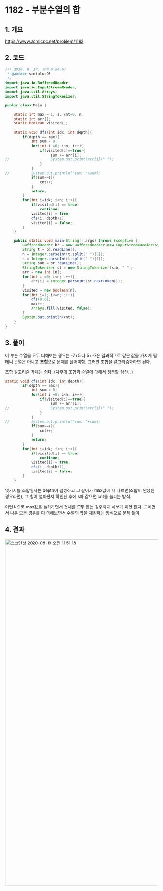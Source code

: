 # 1182 - 부분수열의 합

## 1. 개요 

https://www.acmicpc.net/problem/1182

## 2. 코드

```java
/** 2020. 8. 17. 오후 9:59:53
 * @author ventulus95
 */
import java.io.BufferedReader;
import java.io.InputStreamReader;
import java.util.Arrays;
import java.util.StringTokenizer;

public class Main {
	
	static int max = 1, s, cnt=0, n;
	static int arr[];
	static boolean visited[];
	
	static void dfs(int idx, int depth){
		if(depth == max){
			int sum = 0;
			for(int i =0; i<n; i++){
				if(visited[i]==true){
					 sum += arr[i];
//					 System.out.print(arr[i]+" ");
				}
			}
//			System.out.println("sum: "+sum);
			if(sum==s){
				cnt++;
			}
			return;
		}
		for(int i=idx; i<n; i++){
			if(visited[i] == true)
				continue;
			visited[i] = true;
			dfs(i, depth+1);
			visited[i] = false;
		}
	}

	public static void main(String[] args) throws Exception {
		BufferedReader br = new BufferedReader(new InputStreamReader(System.in));
		String t = br.readLine();
		n = Integer.parseInt(t.split(" ")[0]);
		s = Integer.parseInt(t.split(" ")[1]);
		String sub = br.readLine();
		StringTokenizer st = new StringTokenizer(sub, " ");
		arr = new int [n];
		for(int i =0; i<n; i++){
			arr[i] = Integer.parseInt(st.nextToken());
		}
		visited = new boolean[n];
		for(int i=1; i<=n; i++){
			dfs(0,0);
			max++;
			Arrays.fill(visited, false);
		}
		System.out.println(cnt);
	}
}
```

## 3. 풀이

이 부분 수열을 모두 더해보는 경우는 -7+5 나 5+-7은 결과적으로 같은 값을 가지게 될테니 순열은 아니고 **조합**으로 문제를 풀어야함. 그러면 조합을 알고리즘화하면 된다. 

조합 알고리즘 자체는 쉽다. (차후에 조합과 순열에 대해서 정리할 심산...)

```java
static void dfs(int idx, int depth){
		if(depth == max){
			int sum = 0;
			for(int i =0; i<n; i++){
				if(visited[i]==true){
					 sum += arr[i];
//					 System.out.print(arr[i]+" ");
				}
			}
//			System.out.println("sum: "+sum);
			if(sum==s){
				cnt++;
			}
			return;
		}
		for(int i=idx; i<n; i++){
			if(visited[i] == true)
				continue;
			visited[i] = true;
			dfs(i, depth+1);
			visited[i] = false;
		}
	}
```

몇가지를 조합할지는 depth이 결정하고 그 깊이가 max값에 다 다르면(조합이 완성된 경우라면), 그 합이 얼마인지 확인한 후에  s와 같으면 cnt를 늘리는 방식.

이런식으로 max값을 늘려가면서 전체를 모두 뽑는 경우까지 해보게 하면 된다. 그러면서 나온 모든 경우를  다 더해보면서 수열의 합을 체킹하는 방식으로 문제 풀이

## 4. 결과

<img width="1141" alt="스크린샷 2020-08-19 오전 11 51 18" src="https://user-images.githubusercontent.com/17822723/90586519-5addde80-e212-11ea-9b27-92cb06cadc47.png">